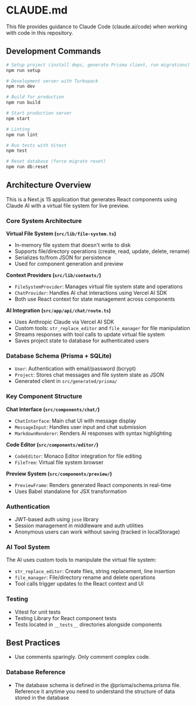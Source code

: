 # CLAUDE.md

This file provides guidance to Claude Code (claude.ai/code) when working with code in this repository.

## Development Commands

```bash
# Setup project (install deps, generate Prisma client, run migrations)
npm run setup

# Development server with Turbopack
npm run dev

# Build for production  
npm run build

# Start production server
npm start

# Linting
npm run lint

# Run tests with Vitest
npm test

# Reset database (force migrate reset)
npm run db:reset
```

## Architecture Overview

This is a Next.js 15 application that generates React components using Claude AI with a virtual file system for live preview.

### Core System Architecture

**Virtual File System (`src/lib/file-system.ts`)**

- In-memory file system that doesn't write to disk
- Supports file/directory operations (create, read, update, delete, rename)
- Serializes to/from JSON for persistence
- Used for component generation and preview

**Context Providers (`src/lib/contexts/`)**

- `FileSystemProvider`: Manages virtual file system state and operations
- `ChatProvider`: Handles AI chat interactions using Vercel AI SDK
- Both use React context for state management across components

**AI Integration (`src/app/api/chat/route.ts`)**

- Uses Anthropic Claude via Vercel AI SDK
- Custom tools: `str_replace_editor` and `file_manager` for file manipulation
- Streams responses with tool calls to update virtual file system
- Saves project state to database for authenticated users

### Database Schema (Prisma + SQLite)

- `User`: Authentication with email/password (bcrypt)
- `Project`: Stores chat messages and file system state as JSON
- Generated client in `src/generated/prisma/`

### Key Component Structure

**Chat Interface (`src/components/chat/`)**

- `ChatInterface`: Main chat UI with message display
- `MessageInput`: Handles user input and chat submission
- `MarkdownRenderer`: Renders AI responses with syntax highlighting

**Code Editor (`src/components/editor/`)**

- `CodeEditor`: Monaco Editor integration for file editing
- `FileTree`: Virtual file system browser

**Preview System (`src/components/preview/`)**

- `PreviewFrame`: Renders generated React components in real-time
- Uses Babel standalone for JSX transformation

### Authentication

- JWT-based auth using `jose` library
- Session management in middleware and auth utilities
- Anonymous users can work without saving (tracked in localStorage)

### AI Tool System

The AI uses custom tools to manipulate the virtual file system:

- `str_replace_editor`: Create files, string replacement, line insertion
- `file_manager`: File/directory rename and delete operations
- Tool calls trigger updates to the React context and UI

### Testing

- Vitest for unit tests
- Testing Library for React component tests
- Tests located in `__tests__` directories alongside components

## Best Practices

- Use comments sparingly. Only comment complex code.

### Database Reference

- The database schema is defined in the @prisma/schema.prisma file. Reference it anytime you need to understand the structure of data stored in the database
